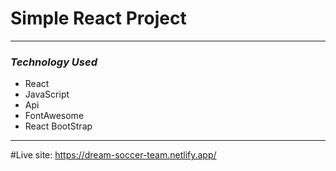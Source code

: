 # Simple React Project
---
### ***Technology Used***
* React
* JavaScript
* Api
* FontAwesome
* React BootStrap
---
#Live site: https://dream-soccer-team.netlify.app/
